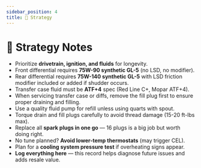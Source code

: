 ```yaml
---
sidebar_position: 4
title: 🧠 Strategy
---
```

# 🧠 Strategy Notes

- Prioritize **drivetrain, ignition, and fluids** for longevity.
- Front differential requires **75W-90 synthetic GL-5** (no LSD, no modifier).
- Rear differential requires **75W-140 synthetic GL-5** with LSD friction modifier included or added if shudder occurs.
- Transfer case fluid must be **ATF+4** spec (Red Line C+, Mopar ATF+4).
- When servicing transfer case or diffs, remove the fill plug first to ensure proper draining and filling.
- Use a quality fluid pump for refill unless using quarts with spout.
- Torque drain and fill plugs carefully to avoid thread damage (15-20 ft-lbs max).
- Replace all **spark plugs in one go** — 16 plugs is a big job but worth doing right.
- No tune planned? **Avoid lower-temp thermostats** (may trigger CEL).
- Plan for a **cooling system pressure test** if overheating signs appear.
- **Log everything here** — this record helps diagnose future issues and adds resale value.
